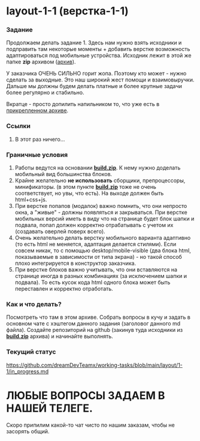 # layout-1-1 (верстка-1-1)

### Задание
Продолжаем делать задание 1. Здесь нам нужно взять исходники и подправить там некоторые моменты + добавить верстке возможность
адаптироваться под мобильные устройства. Исходник лежит в этой же папке **zip** архивом ([архив](https://github.com/dreamDevTeamx/working-tasks/blob/main/layout/1-1/build.zip)).

У заказчика ОЧЕНЬ СИЛЬНО горит жопа. Поэтому кто может - нужно сделать за выходные. Это наш широкий жест помощи и взаимовыручки.
Дальше мы должны будем делать платные и более крупные задачи более регулярно и стабильно.

Вкратце - просто допилить напильником то, что уже есть в [прикрепленном архиве](https://github.com/dreamDevTeamx/working-tasks/blob/main/layout/1-1/build.zip). 

### Ссылки

1) В этот раз ничего...


### Граничные условия
1. Работы ведутся на основании [**build.zip**](https://github.com/dreamDevTeamx/working-tasks/blob/main/layout/1-1/build.zip). К нему нужно доделать мобильный вид большинства блоков.
2. Крайне желательно **не использовать** сборщики, препроцессоры, минификаторы. (в этом пункте [**build.zip**](https://github.com/dreamDevTeamx/working-tasks/blob/main/layout/1-1/build.zip) тоже не очень соответствует, но увы, что есть). На выходе должен быть html+css+js.
3. При верстке попапов (модалок) важно помнить, что они непросто окна, а "живые" - должны появляться и закрываться. При верстке мобильных версий иметь в виду что на странице будет блок шапки и подвала,
попап должен корректно отрабатывать с учетом их (создавать оверлей поверх всего).
4. Очень желательно делать верстку мобильного варианта адаптивно (то есть html не меняется, адаптация делается стилями). Если совсем никак, то с помощью desktop/mobile-visible (два блока html, 
показываемые в зависимости от типа экрана) - но такой способ плохо интегрируется в конструктор заказчика.
5. При верстке блоков важно учитывать, что они вставляются на странице иногда в разных комбинациях (за исключением шапки и подвала). То есть кусок кода html одного блока может быть переставлен 
и корректно отработать.


### Как и что делать?
Посмотреть что там в этом архиве. Собрать вопросы в кучу и задать в основном чате с хэштегом данного задания (заголовог данного md файла).
Создайте репозиторий на github (закинув туда исходники из [**build.zip**](https://github.com/dreamDevTeamx/working-tasks/blob/main/layout/1-1/build.zip) архива) и начинайте выполнять.

### Текущий статус
https://github.com/dreamDevTeamx/working-tasks/blob/main/layout/1-1/in_progress.md


# ЛЮБЫЕ ВОПРОСЫ ЗАДАЕМ В НАШЕЙ ТЕЛЕГЕ.
Скоро припилим какой-то чат чисто по нашим заказам, чтобы не засорять общий.
